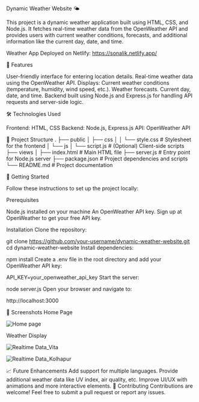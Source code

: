 Dynamic Weather Website 🌤️

This project is a dynamic weather application built using HTML, CSS, and Node.js. It fetches real-time weather data from the OpenWeather API and provides users with current weather conditions, forecasts, and additional information like the current day, date, and time.

Weather App Deployed on Netlify: https://sonalik.netlify.app/

🌟 Features

User-friendly interface for entering location details.
Real-time weather data using the OpenWeather API.
Displays:
Current weather conditions (temperature, humidity, wind speed, etc.).
Weather forecasts.
Current day, date, and time.
Backend built using Node.js and Express.js for handling API requests and server-side logic.

🛠️ Technologies Used

Frontend: HTML, CSS
Backend: Node.js, Express.js
API: OpenWeather API

📂 Project Structure
.
├── public
│   ├── css
│   │   └── style.css         # Stylesheet for the frontend
│   └── js
│       └── script.js         # (Optional) Client-side scripts
├── views
│   ├── index.html            # Main HTML file
├── server.js                 # Entry point for Node.js server
├── package.json              # Project dependencies and scripts
└── README.md                 # Project documentation

🚀 Getting Started

Follow these instructions to set up the project locally:

Prerequisites

Node.js installed on your machine
An OpenWeather API key. Sign up at OpenWeather to get your free API key.

Installation
Clone the repository:

git clone https://github.com/your-username/dynamic-weather-website.git
cd dynamic-weather-website
Install dependencies:

npm install
Create a .env file in the root directory and add your OpenWeather API key:

API_KEY=your_openweather_api_key
Start the server:

node server.js
Open your browser and navigate to:

http://localhost:3000

📸 Screenshots
Home Page

![Home page](https://github.com/user-attachments/assets/c4f22f7a-d5bd-4ec2-b953-1f51d3ee6b8f)


Weather Display

![Realtime Data_Vita](https://github.com/user-attachments/assets/2e3015a3-2277-41a3-8532-6aab6043bd21)

![Realtime Data_Kolhapur](https://github.com/user-attachments/assets/4d0fb8b4-0eb2-4aa5-a278-049f157847e3)



📈 Future Enhancements
Add support for multiple languages.
Provide additional weather data like UV index, air quality, etc.
Improve UI/UX with animations and more interactive elements.
🤝 Contributing
Contributions are welcome! Feel free to submit a pull request or report any issues.
